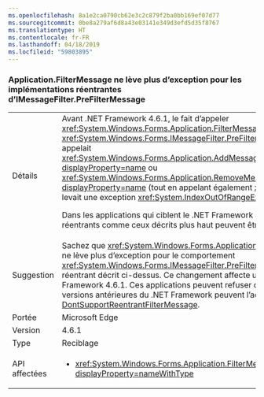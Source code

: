 ```yaml
---
ms.openlocfilehash: 8a1e2ca0790cb62e3c2c879f2ba0bb169ef07d77
ms.sourcegitcommit: 0be8a279af6d8a43e03141e349d3efd5d35f8767
ms.translationtype: HT
ms.contentlocale: fr-FR
ms.lasthandoff: 04/18/2019
ms.locfileid: "59803895"
---
```

### <a name="applicationfiltermessage-no-longer-throws-for-re-entrant-implementations-of-imessagefilterprefiltermessage"></a>Application.FilterMessage ne lève plus d’exception pour les implémentations réentrantes d’IMessageFilter.PreFilterMessage

|   |   |
|---|---|
|Détails|Avant .NET Framework 4.6.1, le fait d’appeler <xref:System.Windows.Forms.Application.FilterMessage(System.Windows.Forms.Message@)> avec un <xref:System.Windows.Forms.IMessageFilter.PreFilterMessage(System.Windows.Forms.Message@)> qui appelait <xref:System.Windows.Forms.Application.AddMessageFilter(System.Windows.Forms.IMessageFilter)?displayProperty=name> ou <xref:System.Windows.Forms.Application.RemoveMessageFilter(System.Windows.Forms.IMessageFilter)?displayProperty=name> (tout en appelant également <xref:System.Windows.Forms.Application.DoEvents>) levait une exception <xref:System.IndexOutOfRangeException?displayProperty=name>.<p/>Dans les applications qui ciblent le .NET Framework 4.6.1, cette exception n’est plus levée, et des filtres réentrants comme ceux décrits plus haut peuvent être utilisés.|
|Suggestion|Sachez que <xref:System.Windows.Forms.Application.FilterMessage(System.Windows.Forms.Message@)> ne lève plus d’exception pour le comportement <xref:System.Windows.Forms.IMessageFilter.PreFilterMessage(System.Windows.Forms.Message@)> réentrant décrit ci-dessus. Ce changement affecte uniquement les applications qui ciblent le .NET Framework 4.6.1. Ces applications peuvent refuser ce changement (tandis que celles qui ciblent des versions antérieures du .NET Framework peuvent l’accepter) à l’aide du commutateur de compatibilité [DontSupportReentrantFilterMessage](~/docs/framework/migration-guide/mitigation-custom-imessagefilter-prefiltermessage-implementations.md#mitigation).|
|Portée|Microsoft Edge|
|Version|4.6.1|
|Type|Reciblage|
|API affectées|<ul><li><xref:System.Windows.Forms.Application.FilterMessage(System.Windows.Forms.Message@)?displayProperty=nameWithType></li></ul>|
